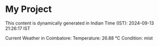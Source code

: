 # My Project

This content is dynamically generated in Indian Time (IST): 2024-09-13 21:26:17 IST


Current Weather in Coimbatore:
Temperature: 26.88 °C
Condition: mist
